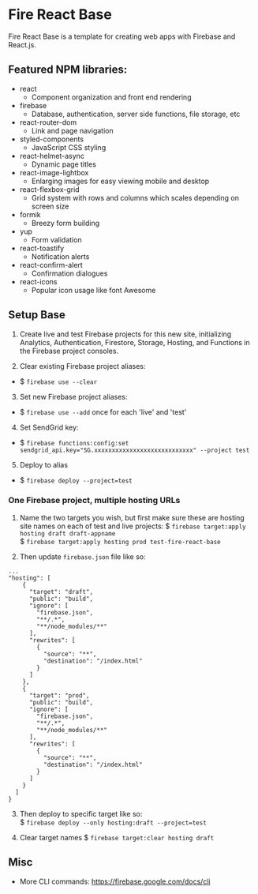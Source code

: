 # Fire React Base
Fire React Base is a template for creating web apps with Firebase and React.js.

## Featured NPM libraries:
* react 
    * Component organization and front end rendering
* firebase
    * Database, authentication, server side functions, file storage, etc
* react-router-dom
    * Link and page navigation
* styled-components
    * JavaScript CSS styling
* react-helmet-async
    * Dynamic page titles
* react-image-lightbox
    * Enlarging images for easy viewing mobile and desktop
* react-flexbox-grid
    * Grid system with rows and columns which scales depending on screen size
* formik
    * Breezy form building
* yup
    * Form validation
* react-toastify
    * Notification alerts
* react-confirm-alert
    * Confirmation dialogues
* react-icons
    * Popular icon usage like font Awesome

## Setup Base
1. Create live and test Firebase projects for this new site, initializing Analytics, Authentication, Firestore, Storage, Hosting, and Functions in the Firebase project consoles.

2. Clear existing Firebase project aliases:
- $ `firebase use --clear`

3. Set new Firebase project aliases:
- $ `firebase use --add` once for each 'live' and 'test'

4. Set SendGrid key:
- $ `firebase functions:config:set sendgrid_api.key="SG.xxxxxxxxxxxxxxxxxxxxxxxxxxxx" --project test` 

5. Deploy to alias
- $ `firebase deploy --project=test`


### One Firebase project, multiple hosting URLs
1. Name the two targets you wish, but first make sure these are hosting site names on each of test and live projects:
 $ `firebase target:apply hosting draft draft-appname`  
 $ `firebase target:apply hosting prod test-fire-react-base`  
 
2. Then update `firebase.json` file like so:  
```
...
"hosting": [
    {
      "target": "draft",
      "public": "build",
      "ignore": [
        "firebase.json",
        "**/.*",
        "**/node_modules/**"
      ],
      "rewrites": [
        {
          "source": "**",
          "destination": "/index.html"
        }
      ]
    },
    {
      "target": "prod",
      "public": "build",
      "ignore": [
        "firebase.json",
        "**/.*",
        "**/node_modules/**"
      ],
      "rewrites": [
        {
          "source": "**",
          "destination": "/index.html"
        }
      ]
    }
  ]
}

```  

3. Then deploy to specific target like so:  
 $ `firebase deploy --only hosting:draft --project=test`

4. Clear target names
 $ `firebase target:clear hosting draft`

## Misc
- More CLI commands: https://firebase.google.com/docs/cli